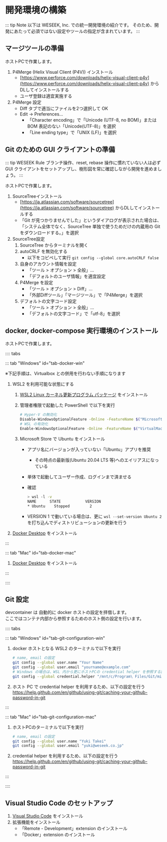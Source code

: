 # 開発環境の構築

::: tip Note
以下は WESEEK, Inc. での統一開発環境の紹介です。
そのため、開発にあたって必須ではない設定やツールの指定が含まれています。
:::

## マージツールの準備

ホストPCで作業します。

1. P4Merge (Helix Visual Client (P4V)) インストール
    * [https://www.perforce.com/downloads/helix-visual-client-p4v](https://www.perforce.com/downloads/helix-visual-client-p4v) からDLしてインストールする
    * ユーザ登録は適宜実施する
2. P4Merge 設定
    * Diff タブで適当にファイルを2つ選択して OK
    * Edit -&gt; Preferences...
        * 「Character encoding」で「Unicode (UTF-8, no BOM)」または BOM 表記のない「Unicode(UTF-8)」を選択
        * 「Line ending type」で「UNIX (LF)」を選択

## Git のための GUI クライアントの準備

::: tip WESEEK Rule
ブランチ操作、reset, rebase 操作に慣れていない人は必ず GUI クライアントをセットアップし、樹形図を常に確認しながら開発を進めましょう。
:::

ホストPCで作業します。

1. SourceTreeインストール
    * [https://ja.atlassian.com/software/sourcetree](https://ja.atlassian.com/software/sourcetree) からDLしてインストールする
    * 「Git が見つかりませんでした」というダイアログが表示された場合は、「システム全体でなく、SourceTree 単独で使うためだけの内蔵用の Git をダウンロードする。」を選択
2. SourceTree設定
    1. SourceTree からターミナルを開く
    2. autoCRLF を無効化する
        * 以下をコピペして実行 `git config --global core.autoCRLF false`
    3. 自身のアカウント情報を設定
        * 「ツール &gt; オプション &gt; 全般」...
        * 「デフォルトのユーザ情報」を適宜設定
    4. P4Merge を設定
        * 「ツール &gt; オプション &gt; Diff」...
        * 「外部Diffツール」「マージツール」で「P4Merge」を選択
    5. デフォルトの文字コード設定
        * 「ツール &gt; オプション &gt; 全般」...
        * 「デフォルトの文字コード」で「utf-8」を選択

## docker, docker-compose 実行環境のインストール

ホストPCで作業します。

:::: tabs

::: tab "Windows" id="tab-docker-win"

※下記手順は、Virtualbox との併用を行わない手順になります

1. WSL2 を利用可能な状態にする
    1. [WSL2 Linux カーネル更新プログラム パッケージ](https://docs.microsoft.com/ja-jp/windows/wsl/wsl2-kernel) をインストール
    1. 管理者権限で起動した PowerShell で以下を実行

        ```bash
        # Hyper-V の無効化
        Disable-WindowsOptionalFeature -Online -FeatureName $("Microsoft-Hyper-V")
        # WSL の有効化
        Enable-WindowsOptionalFeature -Online -FeatureName $("VirtualMachinePlatform", "Microsoft-Windows-Subsystem-Linux")
        ```

    1. Microsoft Store で Ubuntu をインストール
        * アプリ名にバージョンが入っていない「Ubuntu」アプリを推奨
            * その時点の最新版(Ubuntu 20.04 LTS 等)へのエイリアスになっている
        * 単体で起動してユーザー作成、ログインまで済ませる
        * 確認

            ```bash
            > wsl -l -v
            NAME      STATE           VERSION
            * Ubuntu    Stopped         2
            ```

        * VERSION 1 で動いている場合は、更に `wsl --set-version Ubuntu 2` を打ち込んでディストリビューションの更新を行う

1. [Docker Desktop](https://www.docker.com/products/docker-desktop) をインストール

:::

::: tab "Mac" id="tab-docker-mac"

1. [Docker Desktop](https://www.docker.com/products/docker-desktop) をインストール

:::

::::


## Git 設定

devcontainer は 自動的に docker ホストの設定を拝借します。  
ここではコンテナ内部から参照するためのホスト側の設定を行います。

:::: tabs

::: tab "Windows" id="tab-git-configuration-win"

1. docker ホストとなる WSL2 のターミナルで以下を実行

    ```bash
    # name, email の設定
    git config --global user.name "Your Name"
    git config --global user.email "yourname@example.com"
    # Windows の場合は、WSL 内から更にホストPCの credential helper を参照する設定を行う
    git config --global credential.helper "/mnt/c/Program\ Files/Git/mingw64/libexec/git-core/git-credential-manager.exe"
    ```

1. ホスト PC で credential helper を利用するため、以下の設定を行う
    <https://help.github.com/en/github/using-git/caching-your-github-password-in-git>

:::

::: tab "Mac" id="tab-git-configuration-mac"

1. ホストPCのターミナルで以下を実行

    ```bash
    # name, email の設定
    git config --global user.name "Yuki Takei"
    git config --global user.email "yuki@weseek.co.jp"
    ```

1. credential helper を利用するため、以下の設定を行う
    <https://help.github.com/en/github/using-git/caching-your-github-password-in-git>

:::

::::


## Visual Studio Code のセットアップ

1. [Visual Studio Code](https://code.visualstudio.com/download) をインストール
2. 拡張機能をインストール
    * 「Remote - Development」extension のインストール
    * 「Docker」extension のインストール
